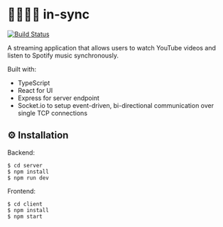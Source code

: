 # 👨‍💻👩‍💻 in-sync

[![Build Status](https://travis-ci.org/williamtnguyen/in-sync.svg?branch=master)](https://travis-ci.org/williamtnguyen/in-sync)

A streaming application that allows users to watch YouTube videos and listen to Spotify music synchronously.

Built with:

- TypeScript
- React for UI
- Express for server endpoint
- Socket.io to setup event-driven, bi-directional communication over single TCP connections

## ⚙️ Installation

Backend:

```
$ cd server
$ npm install
$ npm run dev
```

Frontend:

```
$ cd client
$ npm install
$ npm start
```
